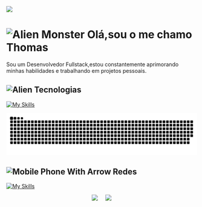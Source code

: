 [<img src="https://media.giphy.com/media/JqmupuTVZYaQX5s094/giphy.gif" width="800" />](https://media.giphy.com/media/JqmupuTVZYaQX5s094/giphy.gif)


# <img src="https://raw.githubusercontent.com/Tarikul-Islam-Anik/Animated-Fluent-Emojis/master/Emojis/Smilies/Alien%20Monster.png" alt="Alien Monster" width="50" height="50" />  Olá,sou o me chamo Thomas 

Sou um Desenvolvedor Fullstack,estou constantemente aprimorando minhas habilidades e trabalhando em projetos pessoais.

## <img src="https://raw.githubusercontent.com/Tarikul-Islam-Anik/Telegram-Animated-Emojis/main/Smileys/Alien.webp" alt="Alien" width="50" height="50" />  Tecnologias
[![My Skills](https://skillicons.dev/icons?i=,js,nodejs,py,react,vue,html,flask,django,ts,Django,npm,selenium,sass&=3)](https://skillicons.dev)



<picture>
    <source media="(prefers-color-scheme: dark)" srcset="https://raw.githubusercontent.com/platane/platane/output/github-contribution-grid-snake-dark.svg">
    <source media="(prefers-color-scheme: light)" srcset="https://raw.githubusercontent.com/platane/platane/output/github-contribution-grid-snake.svg">
    <img alt="github contribution grid snake animation" src="https://raw.githubusercontent.com/platane/platane/output/github-contribution-grid-snake.svg">
  </picture>

## <img src="https://raw.githubusercontent.com/Tarikul-Islam-Anik/Telegram-Animated-Emojis/main/Objects/Mobile%20Phone%20With%20Arrow.webp" alt="Mobile Phone With Arrow" width="50" height="50" /> Redes 

[![My Skills](https://skillicons.dev/icons?i=facebook,instagram,twitter,discord,linkedin)](https://skillicons.dev)


<div align="justify">
    <div style="display: flex; justify-content: center; align-items: center;">
        <a href="https://github.com/thmedu">
            <img height="200" style="margin-right: 20px;" src="https://github-readme-stats.vercel.app/api?username=thmedu&theme=chartreuse-dark&show_icons=true&include_all_commits=true&count_private=true&show_owner=git" />
        </a>
        <a href="https://github.com/thmedu">
            <img height="200" src="https://github-readme-stats.vercel.app/api/top-langs/?username=thmedu&layout=compact&langs_count=8&theme=chartreuse-dark" />
        </a>
    </div>
</div>
